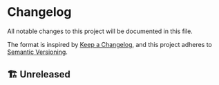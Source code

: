 <!--
SPDX-FileCopyrightText:  Copyright © 2022 The Fern Authors <team@fernproxy.io>
SPDX-License-Identifier: Apache-2.0
-->

# Changelog
All notable changes to this project will be documented in this file.

The format is inspired by [Keep a Changelog](https://keepachangelog.com/en/1.0.0/),
and this project adheres to [Semantic Versioning](https://semver.org/spec/v2.0.0.html).

## 🏗️ Unreleased

<!--
## 🚀 MAJOR.MINOR.PATCH - YYYY-MM-DD
### 🎁 New features
### ✨ Enhancements
### 🐛 Bug fixes
### 🔒 Security fixes
### ⚒️ Breaking changes
### 🧹 Deprecations
-->
